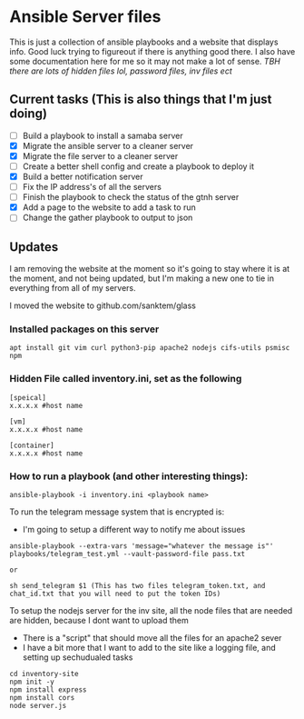 # Ansible Server files

This is just a collection of ansible playbooks and a website that displays info. Good luck trying to figureout if there is anything good there. I also have some documentation here for me so it may not make a lot of sense.
*TBH there are lots of hidden files lol, password files, inv files ect*

## Current tasks (This is also things that I'm just doing)
- [ ] Build a playbook to install a samaba server
- [X] Migrate the ansible server to a cleaner server
- [X] Migrate the file server to a cleaner server
- [ ] Create a better shell config and create a playbook to deploy it
- [X] Build a better notification server
- [ ] Fix the IP address's of all the servers
- [ ] Finish the playbook to check the status of the gtnh server
- [X] Add a page to the website to add a task to run
- [ ] Change the gather playbook to output to json

## Updates

I am removing the website at the moment so it's going to stay where it is at the moment, and not being updated, but I'm making a new one to tie in everything from all of my servers.

I moved the website to github.com/sanktem/glass

### Installed packages on this server
```
apt install git vim curl python3-pip apache2 nodejs cifs-utils psmisc npm
```

### Hidden File called inventory.ini, set as the following

```
[speical]
x.x.x.x #host name

[vm]
x.x.x.x #host name

[container]
x.x.x.x #host name
```

### How to run a playbook (and other interesting things):

```
ansible-playbook -i inventory.ini <playbook name>
```

To run the telegram message system that is encrypted is:
* I'm going to setup a different way to notify me about issues

```
ansible-playbook --extra-vars 'message="whatever the message is"' playbooks/telegram_test.yml --vault-password-file pass.txt

or 

sh send_telegram $1 (This has two files telegram_token.txt, and chat_id.txt that you will need to put the token IDs)
```

To setup the nodejs server for the inv site, all the node files that are needed are hidden, because I dont want to upload them
* There is a "script" that should move all the files for an apache2 sever
* I have a bit more that I want to add to the site like a logging file, and setting up sechudualed tasks

```
cd inventory-site
npm init -y
npm install express
npm install cors
node server.js
```
